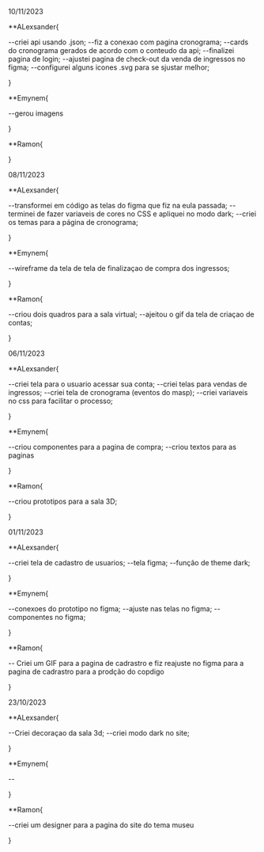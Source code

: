 10/11/2023

**ALexsander{

--criei api usando .json;
--fiz a conexao com pagina cronograma;
--cards do cronograma gerados de acordo com o conteudo da api;
--finalizei pagina de login;
--ajustei pagina de check-out da venda de ingressos no figma;
--configurei alguns icones .svg para se sjustar melhor;

}

**Emynem{

--gerou imagens 

}

**Ramon{



}


08/11/2023

**ALexsander{

--transformei em código as telas do figma que fiz na eula passada;
--terminei de fazer variaveis de cores no CSS e apliquei no modo dark;
--criei os temas para a página de cronograma;

}

**Emynem{

--wireframe da tela de tela de finalizaçao de compra dos ingressos;

}

**Ramon{

--criou dois quadros para a sala virtual;
--ajeitou o gif da tela de criaçao de contas;

}

06/11/2023

**ALexsander{

--criei tela para o usuario acessar sua conta;
--criei telas para vendas de ingressos;
--criei tela de cronograma (eventos do masp);
--criei variaveis no css para facilitar o processo;

}

**Emynem{

--criou componentes para a pagina de compra;
--criou textos para as paginas

}

**Ramon{

--criou prototipos para a sala 3D;

}

01/11/2023

**ALexsander{

--criei tela de cadastro de usuarios;
--tela figma;
--função de theme dark;

}

**Emynem{

 --conexoes do prototipo no figma;
 --ajuste nas telas no figma;
 --componentes no figma;

}

**Ramon{

-- Criei um GIF para a pagina de cadrastro e fiz reajuste no figma para a pagina de cadrastro para a prodção do copdigo 

}


23/10/2023

**ALexsander{

--Criei decoraçao da sala 3d;
--criei modo dark no site;

}

**Emynem{

 --

}

**Ramon{

--criei um designer para a pagina do site do tema museu

}

